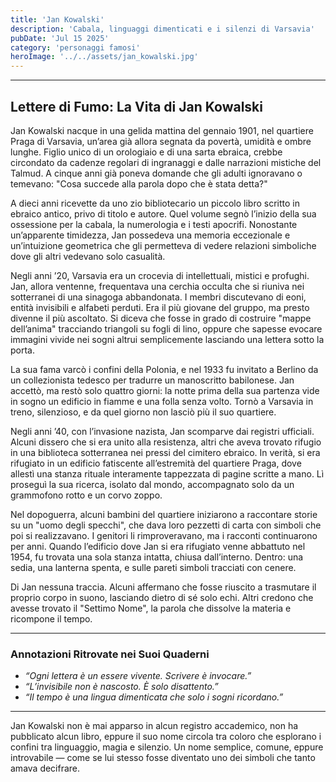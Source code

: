 ```yaml
---
title: 'Jan Kowalski' 
description: 'Cabala, linguaggi dimenticati e i silenzi di Varsavia'
pubDate: 'Jul 15 2025'
category: 'personaggi famosi'
heroImage: '../../assets/jan_kowalski.jpg' 
---
```


<hr>
<h2>Lettere di Fumo: La Vita di Jan Kowalski</h2>

Jan Kowalski nacque in una gelida mattina del gennaio 1901, nel quartiere Praga di Varsavia, un’area già allora segnata da povertà, umidità e ombre lunghe. Figlio unico di un orologiaio e di una sarta ebraica, crebbe circondato da cadenze regolari di ingranaggi e dalle narrazioni mistiche del Talmud. A cinque anni già poneva domande che gli adulti ignoravano o temevano: "Cosa succede alla parola dopo che è stata detta?"

A dieci anni ricevette da uno zio bibliotecario un piccolo libro scritto in ebraico antico, privo di titolo e autore. Quel volume segnò l’inizio della sua ossessione per la cabala, la numerologia e i testi apocrifi. Nonostante un’apparente timidezza, Jan possedeva una memoria eccezionale e un’intuizione geometrica che gli permetteva di vedere relazioni simboliche dove gli altri vedevano solo casualità.

Negli anni ’20, Varsavia era un crocevia di intellettuali, mistici e profughi. Jan, allora ventenne, frequentava una cerchia occulta che si riuniva nei sotterranei di una sinagoga abbandonata. I membri discutevano di eoni, entità invisibili e alfabeti perduti. Era il più giovane del gruppo, ma presto divenne il più ascoltato. Si diceva che fosse in grado di costruire "mappe dell’anima" tracciando triangoli su fogli di lino, oppure che sapesse evocare immagini vivide nei sogni altrui semplicemente lasciando una lettera sotto la porta.

La sua fama varcò i confini della Polonia, e nel 1933 fu invitato a Berlino da un collezionista tedesco per tradurre un manoscritto babilonese. Jan accettò, ma restò solo quattro giorni: la notte prima della sua partenza vide in sogno un edificio in fiamme e una folla senza volto. Tornò a Varsavia in treno, silenzioso, e da quel giorno non lasciò più il suo quartiere.

Negli anni ’40, con l’invasione nazista, Jan scomparve dai registri ufficiali. Alcuni dissero che si era unito alla resistenza, altri che aveva trovato rifugio in una biblioteca sotterranea nei pressi del cimitero ebraico. In verità, si era rifugiato in un edificio fatiscente all’estremità del quartiere Praga, dove allestì una stanza rituale interamente tappezzata di pagine scritte a mano. Lì proseguì la sua ricerca, isolato dal mondo, accompagnato solo da un grammofono rotto e un corvo zoppo.

Nel dopoguerra, alcuni bambini del quartiere iniziarono a raccontare storie su un "uomo degli specchi", che dava loro pezzetti di carta con simboli che poi si realizzavano. I genitori li rimproveravano, ma i racconti continuarono per anni. Quando l’edificio dove Jan si era rifugiato venne abbattuto nel 1954, fu trovata una sola stanza intatta, chiusa dall’interno. Dentro: una sedia, una lanterna spenta, e sulle pareti simboli tracciati con cenere.

Di Jan nessuna traccia. Alcuni affermano che fosse riuscito a trasmutare il proprio corpo in suono, lasciando dietro di sé solo echi. Altri credono che avesse trovato il "Settimo Nome", la parola che dissolve la materia e ricompone il tempo.

<hr>

<h3>Annotazioni Ritrovate nei Suoi Quaderni</h3>

- *“Ogni lettera è un essere vivente. Scrivere è invocare.”*
- *“L’invisibile non è nascosto. È solo disattento.”*
- *“Il tempo è una lingua dimenticata che solo i sogni ricordano.”*

<hr>

Jan Kowalski non è mai apparso in alcun registro accademico, non ha pubblicato alcun libro, eppure il suo nome circola tra coloro che esplorano i confini tra linguaggio, magia e silenzio. Un nome semplice, comune, eppure introvabile — come se lui stesso fosse diventato uno dei simboli che tanto amava decifrare.
